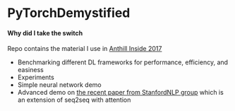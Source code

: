 # PyTorchDemystified
#### Why did I take the switch

Repo contains the material I use in [Anthill Inside 2017](https://anthillinside.talkfunnel.com/2017/)
- Benchmarking different DL frameworks for performance, efficiency, and easiness
- Experiments
- Simple neural network demo
- Advanced demo on [the recent paper from StanfordNLP group](https://arxiv.org/pdf/1704.04368.pdf) which is an extension of seq2seq with attention
